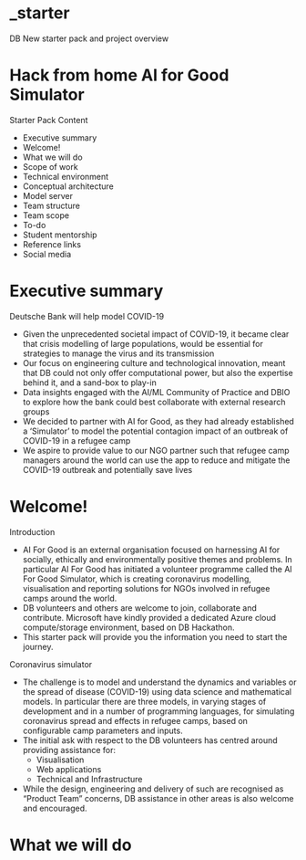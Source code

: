 # _starter
DB New starter pack and project overview

# Hack from home AI for Good Simulator
Starter Pack
Content
* Executive summary
* Welcome!
* What we will do
* Scope of work
* Technical environment
* Conceptual architecture
* Model server
* Team structure
* Team scope
* To-do
* Student mentorship
* Reference links
* Social media

# Executive summary
Deutsche Bank will help model COVID-19
* Given the unprecedented societal impact of COVID-19, it became clear that crisis modelling of large populations, would be essential for strategies to manage the virus and its transmission
* Our focus on engineering culture and technological innovation, meant that DB could not only offer computational power, but also the expertise behind it, and a sand-box to play-in
* Data insights engaged with the AI/ML Community of Practice and DBIO to explore how the bank could best collaborate with external research groups
* We decided to partner with AI for Good, as they had already established a ‘Simulator’ to model the potential contagion impact of an outbreak of COVID-19 in a refugee camp
* We aspire to provide value to our NGO partner such that refugee camp managers around the world can use the app to reduce and mitigate the COVID-19 outbreak and potentially save lives

# Welcome!
Introduction
* AI For Good is an external organisation focused on harnessing AI for socially, ethically and environmentally positive themes and problems. In particular AI For Good has initiated a volunteer programme called the AI For Good Simulator, which is creating coronavirus modelling, visualisation and reporting solutions for NGOs involved in refugee camps around the world.
* DB volunteers and others are welcome to join, collaborate and contribute. Microsoft have kindly provided a dedicated Azure cloud compute/storage environment, based on DB Hackathon.
* This starter pack will provide you the information you need to start the journey. 

Coronavirus simulator
* The challenge is to model and understand the dynamics and variables or the spread of disease (COVID-19) using data science and mathematical models. In particular there are three models, in varying stages of development and in a number of programming languages, for simulating coronavirus spread and effects in refugee camps, based on configurable camp parameters and inputs.
* The initial ask with respect to the DB volunteers has centred around providing assistance for:
  - Visualisation
  - Web applications
  - Technical and Infrastructure
* While the design, engineering and delivery of such are recognised as “Product Team” concerns, DB assistance in other areas is also welcome and encouraged. 

# What we will do
